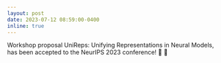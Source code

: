 ```yaml
---
layout: post
date: 2023-07-12 08:59:00-0400
inline: true
---
```


Workshop proposal UniReps: Unifying Representations in Neural Models, has been accepted to the NeurIPS 2023 conference!  🎉 🍊